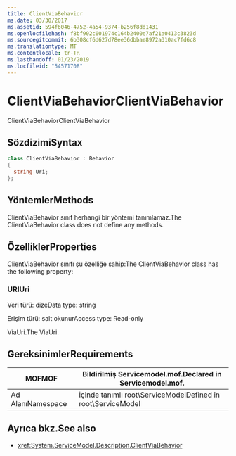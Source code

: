 ```yaml
---
title: ClientViaBehavior
ms.date: 03/30/2017
ms.assetid: 594f6046-4752-4a54-9374-b256f8dd1431
ms.openlocfilehash: f8bf902c001974c164b2400e7af21a0413c3823d
ms.sourcegitcommit: 6b308cf6d627d78ee36dbbae8972a310ac7fd6c8
ms.translationtype: MT
ms.contentlocale: tr-TR
ms.lasthandoff: 01/23/2019
ms.locfileid: "54571708"
---
```

# <a name="clientviabehavior"></a><span data-ttu-id="26bc1-102">ClientViaBehavior</span><span class="sxs-lookup"><span data-stu-id="26bc1-102">ClientViaBehavior</span></span>
<span data-ttu-id="26bc1-103">ClientViaBehavior</span><span class="sxs-lookup"><span data-stu-id="26bc1-103">ClientViaBehavior</span></span>  
  
## <a name="syntax"></a><span data-ttu-id="26bc1-104">Sözdizimi</span><span class="sxs-lookup"><span data-stu-id="26bc1-104">Syntax</span></span>  
  
```csharp
class ClientViaBehavior : Behavior  
{  
  string Uri;  
};  
```  
  
## <a name="methods"></a><span data-ttu-id="26bc1-105">Yöntemler</span><span class="sxs-lookup"><span data-stu-id="26bc1-105">Methods</span></span>  
 <span data-ttu-id="26bc1-106">ClientViaBehavior sınıf herhangi bir yöntemi tanımlamaz.</span><span class="sxs-lookup"><span data-stu-id="26bc1-106">The ClientViaBehavior class does not define any methods.</span></span>  
  
## <a name="properties"></a><span data-ttu-id="26bc1-107">Özellikler</span><span class="sxs-lookup"><span data-stu-id="26bc1-107">Properties</span></span>  
 <span data-ttu-id="26bc1-108">ClientViaBehavior sınıfı şu özelliğe sahip:</span><span class="sxs-lookup"><span data-stu-id="26bc1-108">The ClientViaBehavior class has the following property:</span></span>  
  
### <a name="uri"></a><span data-ttu-id="26bc1-109">URI</span><span class="sxs-lookup"><span data-stu-id="26bc1-109">Uri</span></span>  
 <span data-ttu-id="26bc1-110">Veri türü: dize</span><span class="sxs-lookup"><span data-stu-id="26bc1-110">Data type: string</span></span>  
  
 <span data-ttu-id="26bc1-111">Erişim türü: salt okunur</span><span class="sxs-lookup"><span data-stu-id="26bc1-111">Access type: Read-only</span></span>  
  
 <span data-ttu-id="26bc1-112">ViaUri.</span><span class="sxs-lookup"><span data-stu-id="26bc1-112">The ViaUri.</span></span>  
  
## <a name="requirements"></a><span data-ttu-id="26bc1-113">Gereksinimler</span><span class="sxs-lookup"><span data-stu-id="26bc1-113">Requirements</span></span>  
  
|<span data-ttu-id="26bc1-114">MOF</span><span class="sxs-lookup"><span data-stu-id="26bc1-114">MOF</span></span>|<span data-ttu-id="26bc1-115">Bildirilmiş Servicemodel.mof.</span><span class="sxs-lookup"><span data-stu-id="26bc1-115">Declared in Servicemodel.mof.</span></span>|  
|---------|-----------------------------------|  
|<span data-ttu-id="26bc1-116">Ad Alanı</span><span class="sxs-lookup"><span data-stu-id="26bc1-116">Namespace</span></span>|<span data-ttu-id="26bc1-117">İçinde tanımlı root\ServiceModel</span><span class="sxs-lookup"><span data-stu-id="26bc1-117">Defined in root\ServiceModel</span></span>|  
  
## <a name="see-also"></a><span data-ttu-id="26bc1-118">Ayrıca bkz.</span><span class="sxs-lookup"><span data-stu-id="26bc1-118">See also</span></span>
- <xref:System.ServiceModel.Description.ClientViaBehavior>

